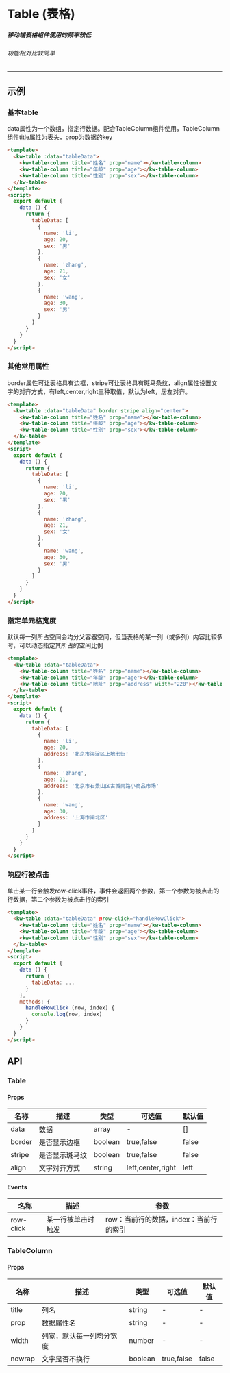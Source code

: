 # Table (表格)
##### 移动端表格组件使用的频率较低
###### 功能相对比较简单
---
## 示例
### 基本table
data属性为一个数组，指定行数据。配合TableColumn组件使用，TableColumn组件title属性为表头，prop为数据的key
```html
<template>
  <kw-table :data="tableData">
    <kw-table-column title="姓名" prop="name"></kw-table-column>
    <kw-table-column title="年龄" prop="age"></kw-table-column>
    <kw-table-column title="性别" prop="sex"></kw-table-column>
  </kw-table>
</template>
<script>
  export default {
    data () {
      return {
        tableData: [
          {
            name: 'li',
            age: 20,
            sex: '男'
          },
          {
            name: 'zhang',
            age: 21,
            sex: '女'
          },
          {
            name: 'wang',
            age: 30,
            sex: '男'
          }
        ]
      }
    }
  }
</script>
```
### 其他常用属性
border属性可让表格具有边框，stripe可让表格具有斑马条纹，align属性设置文字的对齐方式，有left,center,right三种取值，默认为left，居左对齐。
```html
<template>
  <kw-table :data="tableData" border stripe align="center">
    <kw-table-column title="姓名" prop="name"></kw-table-column>
    <kw-table-column title="年龄" prop="age"></kw-table-column>
    <kw-table-column title="性别" prop="sex"></kw-table-column>
  </kw-table>
</template>
<script>
  export default {
    data () {
      return {
        tableData: [
          {
            name: 'li',
            age: 20,
            sex: '男'
          },
          {
            name: 'zhang',
            age: 21,
            sex: '女'
          },
          {
            name: 'wang',
            age: 30,
            sex: '男'
          }
        ]
      }
    }
  }
</script>
```
### 指定单元格宽度
默认每一列所占空间会均分父容器空间，但当表格的某一列（或多列）内容比较多时，可以动态指定其所占的空间比例
```html
<template>
  <kw-table :data="tableData">
    <kw-table-column title="姓名" prop="name"></kw-table-column>
    <kw-table-column title="年龄" prop="age"></kw-table-column>
    <kw-table-column title="地址" prop="address" width="220"></kw-table-column>
  </kw-table>
</template>
<script>
  export default {
    data () {
      return {
        tableData: [
          {
            name: 'li',
            age: 20,
            address: '北京市海淀区上地七街'
          },
          {
            name: 'zhang',
            age: 21,
            address: '北京市石景山区古城南路小商品市场'
          },
          {
            name: 'wang',
            age: 30,
            address: '上海市闸北区'
          }
        ]
      }
    }
  }
</script>
```
### 响应行被点击
单击某一行会触发row-click事件，事件会返回两个参数，第一个参数为被点击的行数据，第二个参数为被点击行的索引
```html
<template>
  <kw-table :data="tableData" @row-click="handleRowClick">
    <kw-table-column title="姓名" prop="name"></kw-table-column>
    <kw-table-column title="年龄" prop="age"></kw-table-column>
    <kw-table-column title="性别" prop="sex"></kw-table-column>
  </kw-table>
</template>
<script>
  export default {
    data () {
      return {
        tableData: ...
      }
    },
    methods: {
      handleRowClick (row, index) {
        console.log(row, index)
      }
    }
  }
</script>
```
## API
### Table
#### Props
名称|描述|类型|可选值|默认值
---|---|---|---|---
data|数据|array|-|[]
border|是否显示边框|boolean|true,false|false
stripe|是否显示斑马纹|boolean|true,false|false
align|文字对齐方式|string|left,center,right|left
#### Events
名称|描述|参数
---|---|---
row-click|某一行被单击时触发|row：当前行的数据，index：当前行的索引
### TableColumn
#### Props
名称 |描述|类型|可选值|默认值
---|---|---|---|---
title|列名|string|-|-
prop|数据属性名|string|-|-
width|列宽，默认每一列均分宽度|number|-|-
nowrap|文字是否不换行|boolean|true,false|false
